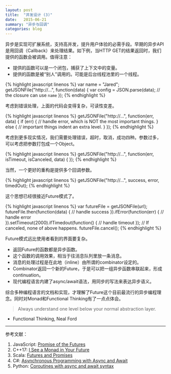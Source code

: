 ```yaml
---
layout: post
title:  "并发设计 (3)"
date:   2015-06-21
summary: "异步与回调"
categories: blog
---
```


异步是实现可扩展系统，支持高并发，提升用户体验的必需手段。早期的异步API是用回调（Callback）来处理结果。如下例，当HTTP GET的结果返回时，我们提供的函数会被调用。值得注意：

* 提供的函数可以是一个闭包，捕获了上下文中的变量。
* 提供的函数是被“别人”调用的。可能是后台线程池里的一个线程。

{% highlight javascript linenos %}
var name = "Jared";
getJSONFile("http://...", function(data) {
    var config = JSON.parse(data);
    // the closure can use `name`
});
{% endhighlight %}

考虑到错误处理，上面的代码会变得复杂，可读性变差。

{% highlight javascript linenos %}
getJSONFile("http://...", function(err, data) {
    if (err) {
        // handle error, which is NOT the most important things.
    } else {
        // important things indent an extra level.
    }
});
{% endhighlight %}

考虑到更多现实情况，我们需要处理错误，超时，取消，成功四种。参数过多， 可以考虑把参数打包成一个Object。

{% highlight javascript linenos %}
getJSONFile("http://...", function(err, isTimeout, isCanceled, data) {
});
{% endhighlight %}

当然，一个更好的重构是提供多个回调参数。

{% highlight javascript linenos %}
getJSONFile("http://...", success, error, timedOut);
{% endhighlight %}

这个思想已经很接近Future模式了。

{% highlight javascript linenos %}
var futureFile = getJSONFile(url);
futureFile.then(function(data) {
    // handle success
}).ifError(function(err) {
    // handle error    
}).setTimeout(2000).ifTimedout(function() {
    // handle timeout
});
// If canceled, none of above happens.
futureFile.cancel(); 
{% endhighlight %}

Future模式远比使用者看到的界面要复杂。

* 返回Future的函数都是异步函数。
* 这个函数的调用效果，相当于往消息队列里放一条消息。
* 消息的处理过程是在此地（inline）由所谓的combinator设定的。
* Combinator返回一个新的Future，于是可以把一组异步函数串联起来，形成continuation。
* 现代编程语言内建了async/await语法，用同步的写法来表达异步语义。

综合多种编程语言的文档和实现，才理解了Future这个目前最流行的异步编程理念。同时对Monad和Functional Thinking有了一点点体会。

> Always understand one level below your normal abstraction layer.
- Functional Thinking, Neal Ford

---

参考文献：

1.  JavaScript: [Promise of the Futures](https://www.youtube.com/watch?v=_ghej_y8Y5o)
2.  C++17: [I See a Monad in Your Future](https://www.youtube.com/watch?v=BFnhhPehpKw)
3.  Scala: [Futures and Promises](http://docs.scala-lang.org/overviews/core/futures.html)
4.  C#: [Asynchronous Programming with Async and Await](https://msdn.microsoft.com/en-us/library/hh191443.aspx)
5.  Python: [Coroutines with async and await syntax](https://www.python.org/dev/peps/pep-0492/)


